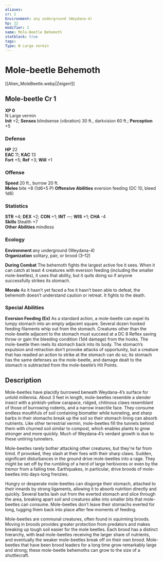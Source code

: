 ```yaml
---
aliases: 
cr: 1
Environment: any underground (Weydana-4)  
hp: 22
modifier: 2
name: Mole-Beetle Behemoth
statblock: true
tags: 
Type: N Large vermin  
---
```


# Mole-beetle Behemoth

[[Alien_MoleBeetle.webp|Zeigen!]]

## Mole-beetle Cr 1

**XP 0**  
N Large vermin  
**Init** +2; **Senses** blindsense (vibration) 30 ft., darkvision 60 ft.; **Perception** +5  

### Defense

**HP** 22  
**EAC** 11; **KAC** 13  
**Fort** +5; **Ref** +3; **Will** +1  

### Offense

**Speed** 20 ft., burrow 20 ft.  
**Melee** bite +8 (1d6+5 P)
**Offensive Abilities** eversion feeding (DC 10, bleed 1d6)

### Statistics

**STR** +4; **DEX** +2; **CON** +1; **INT** —; **WIS** +1; **CHA** -4  
**Skills** Stealth +7  
**Other Abilities** mindless

### Ecology

**Environment** any underground (Weydana-4)  
**Organization** solitary, pair, or brood (3–12)

**During Combat** The behemoth fights the largest active foe it sees. When it can catch at least 4 creatures with eversion feeding (including the smaller mole-beetles), it uses that ability, but it quits doing so if anyone successfully strikes its stomach.

**Morale** As it hasn’t yet faced a foe it hasn’t been able to defeat, the behemoth doesn’t understand caution or retreat. It fights to the death.

### Special Abilities

**Eversion Feeding (Ex)** As a standard action, a mole-beetle can expel its lumpy stomach into an empty adjacent square. Several dozen hooked feeding filaments whip out from the stomach. Creatures other than the mole-beetle adjacent to the stomach must succeed at a DC 8 Reflex saving throw or gain the bleeding condition (1d4 damage) from the hooks. The mole-beetle then reels its stomach back into its body. The stomach’s expulsion and retraction don’t provoke attacks of opportunity, but a creature that has readied an action to strike at the stomach can do so; its stomach has the same defenses as the mole-beetle, and damage dealt to the stomach is subtracted from the mole-beetle’s Hit Points.

## Description

Mole-beetles have placidly burrowed beneath Weydana-4’s surface for untold millennia. About 3 feet in length, mole-beetles resemble a slender insect with a pinkish-yellow carapace, ridged, chitinous claws resemblant of those of burrowing rodents, and a narrow insectile face. They consume endless mouthfuls of soil containing biomatter while tunneling, and sharp barbs in their stomachs break up the soil so their stomach lining can absorb nutrients. Like other terrestrial vermin, mole-beetles fill the tunnels behind them with churned soil similar to compost, which enables plants to grow stronger and more quickly. Much of Weydana‑4’s verdant growth is due to these untiring tunnelers.  
  
Mole-beetles rarely bother attacking other creatures, but they're far from timid. If provoked, they slash at their foes with their sharp claws. Sudden, significant disturbances in the ground drive mole-beetles into a rage. They might be set off by the rumbling of a herd of large herbivores or even by the tremor from a falling tree. Earthquakes, in particular, drive broods of mole-beetles into days-long frenzies.  
  
Hungry or desperate mole-beetles can disgorge their stomach, attached to their innards by strong ligaments, allowing it to absorb nutrition directly and quickly. Several barbs lash out from the everted stomach and slice through the area, breaking apart soil and creatures alike into smaller bits that mole-beetles can consume. Mole-beetles don't leave their stomachs everted for long, tugging them back into place after few moments of feeding.  
  
Mole-beetles are communal creatures, often found in squirming broods. Moving in broods provides greater protection from predators and makes breaking up tough soil easier for the mole beetles. Each brood has a distinct hierarchy, with lead mole-beetles receiving the larger share of nutrients, and eventually the weaker mole-beetles break off on their own brood. Mole-beetles that have been brood leaders for a long time grow remarkably large and strong; these mole-beetle behemoths can grow to the size of a shuttlecraft.
